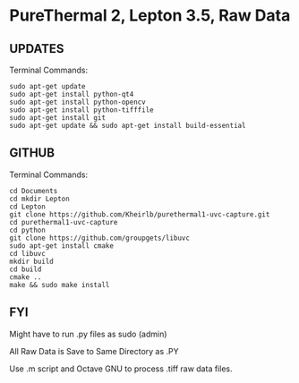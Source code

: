 ﻿# PureThermal 2, Lepton 3.5, Raw Data

## UPDATES

Terminal Commands:

	sudo apt-get update
	sudo apt-get install python-qt4
	sudo apt-get install python-opencv
	sudo apt-get install python-tifffile 
	sudo apt-get install git
	sudo apt-get update && sudo apt-get install build-essential

## GITHUB

Terminal Commands:

	cd Documents
	cd mkdir Lepton
	cd Lepton
	git clone https://github.com/Kheirlb/purethermal1-uvc-capture.git
	cd purethermal1-uvc-capture
	cd python
	git clone https://github.com/groupgets/libuvc
	sudo apt-get install cmake
	cd libuvc
	mkdir build
	cd build
	cmake ..
	make && sudo make install

## FYI

Might have to run .py files as sudo (admin)

All Raw Data is Save to Same Directory as .PY

Use .m script and Octave GNU to process .tiff raw data files.